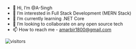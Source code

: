 - 👋 Hi, I’m @A-5ingh
- 👀 I’m interested in Full Stack Development (MERN Stack)
- 🌱 I’m currently learning .NET Core 
- 💞️ I’m looking to collaborate on any open source tech
- 📫 How to reach me - amarbir1800@gmail.com

![visitors](https://visitor-badge.glitch.me/badge?page_id=a-5ingh)

<!---
A-5ingh/A-5ingh is a ✨ special ✨ repository because its `README.md` (this file) appears on your GitHub profile.
You can click the Preview link to take a look at your changes.
--->
